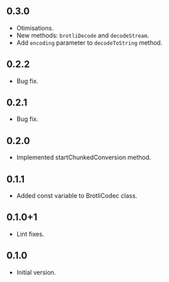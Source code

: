 ## 0.3.0
 - Otimisations.
 - New methods: `brotliDecode` and `decodeStream`.
 - Add `encoding` parameter to `decodeToString` method.

## 0.2.2

 - Bug fix.

## 0.2.1

 - Bug fix.

## 0.2.0

 - Implemented startChunkedConversion method.

## 0.1.1

 - Added const variable to BrotliCodec class.

## 0.1.0+1

 - Lint fixes.

## 0.1.0

 - Initial version.
